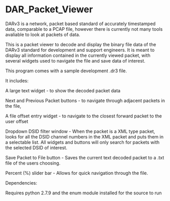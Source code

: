 # DAR_Packet_Viewer 

DARv3 is a network, packet based standard of accurately timestamped data, comparable to a PCAP file, however there is currently not many tools avaliable to look at packets of data. 

This is a packet viewer to decode and display the binary file data of the DARv3 standard for development and support engineers. It is meant to display all information contained in the currently viewed packet, with several widgets used to navigate the file and save data of interest.

This program comes with a sample development .dr3 file.

It includes: 

A large text widget - to show the decoded packet data 

Next and Previous Packet buttons - to navigate through adjacent packets in the file, 

A file offset entry widget - to navigate to the closest forward packet to the user offset

Dropdown DSID filter window - When the packet is a XML type packet, looks for all the DSID channel numbers in the XML packet and puts them in a selectable list. All widgets and buttons will only search for packets with the selected DSID of interest.

Save Packet to File button - Saves the current text decoded packet to a .txt file of the users choosing.

Percent (%) slider bar - Allows for quick navigation through the file.


Dependencies:

Requires python 2.7.9 and the enum module installed for the source to run

